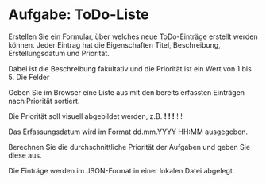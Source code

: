 # Aufgabe: ToDo-Liste

Erstellen Sie ein Formular, über welches neue ToDo-Einträge erstellt werden können. Jeder Eintrag hat die Eigenschaften Titel, Beschreibung, Erstellungsdatum und Priorität. 

Dabei ist die Beschreibung fakultativ und die Priorität ist ein Wert von 1 bis 5. Die Felder 

Geben Sie im Browser eine Liste aus mit den bereits erfassten Einträgen nach Priorität sortiert.

Die Priorität soll visuell abgebildet werden, z.B. **! ! !** ! !

Das Erfassungsdatum wird im Format dd.mm.YYYY HH:MM ausgegeben.

Berechnen Sie die durchschnittliche Priorität der Aufgaben und geben Sie diese aus.

Die Einträge werden im JSON-Format in einer lokalen Datei abgelegt.
<!--stackedit_data:
eyJoaXN0b3J5IjpbLTM0MTUwMjg4MF19
-->
